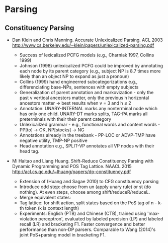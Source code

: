 Parsing
=======

Constituency Parsing
--------------------

* Dan Klein and Chris Manning. Accurate Unlexicalized Parsing. ACL 2003 http://www.cs.berkeley.edu/~klein/papers/unlexicalized-parsing.pdf
  - Success of lexicalized PCFG models (e.g., Charniak 1997, Collins 1999)
  - Johnson (1998) unlexicalized PCFG could be improved by annotating each node by its parent category (e.g., subject NP is 8.7 times more likely than an object NP to expand as just a pronoun)
  - Collins (1999) hand engineerred subcategorizations e.g., differenciating base-NPs, sentences with empty subjects
  - Generalization of parent annotation and markovization - only the past v vertical ancestors matter, only the previous h horizontal ancestors matter -> best results when v = 3 and h ≤ 2
  - Annotation: UNARY-INTERNAL marks any nonterminal node which has only one child. UNARY-DT marks splits, TAG-PA marks all preterminals with their their parent category
  - Unlexicailzed grammar - e.g., functional words and content words - PP[to] -> OK, NP[stocks] -> NG
  - Annotations already in the treebank - PP-LOC or ADVP-TMP have negative utility, TMP-NP positive
  - Head annotation e.g., SPLIT-VP annotates all VP nodes with their head tag.

* Mi Haitao and Liang Huang. Shift-Reduce Constituency Parsing with Dynamic Programming and POS Tag Lattice. NAACL 2015 http://acl.cs.qc.edu/~lhuang/papers/dp-constituency.pdf
    - Extension of (Huang and Sagae 2010) to CFG constituency parsing
    - Introduce odd step: choose from un (apply unary rule) or st (do nothing). At even steps, choose among shift/reduceR/reduceL.
    - Merge equivalent states:
    - Tag lattice: for shift action, split states based on the PoS tag of n - k-th token (k is context length)
    - Experiments: English (PTB) and Chinese (CTB), trained using 'max-violation perceptron', evaluated by labeled precision (LP) and labeled recall (LR) and bracketing F1. Faster convergence and better performance than non-DP parsers. Comparable to Wang (2014)'s joint PoS+parsing model in bracketing F1.
 
